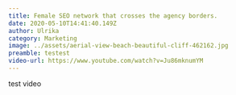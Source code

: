 ```yaml
---
title: Female SEO network that crosses the agency borders.
date: 2020-05-10T14:41:40.149Z
author: Ulrika
category: Marketing
image: ../assets/aerial-view-beach-beautiful-cliff-462162.jpg
preamble: testest
video-url: https://www.youtube.com/watch?v=Ju86mknumYM
---
```

test video